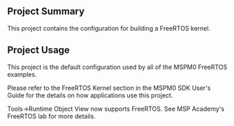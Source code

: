 ## Project Summary

This project contains the configuration for building a FreeRTOS kernel.

## Project Usage

This project is the default configuration used by all of the MSPM0
FreeRTOS examples.

Please refer to the FreeRTOS Kernel section in the MSPM0 SDK User's
Guide for the details on how applications use this project.

Tools->Runtime Object View now supports FreeRTOS. See MSP Academy's
FreeRTOS lab for more details.
